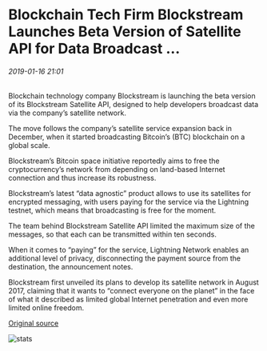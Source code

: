 # Blockchain Tech Firm Blockstream Launches Beta Version of Satellite API for Data Broadcast ...

###### 2019-01-16 21:01

Blockchain technology company Blockstream is launching the beta version of its Blockstream Satellite API, designed to help developers broadcast data via the company’s satellite network.

The move follows the company’s satellite service expansion back in December, when it started broadcasting Bitcoin’s (BTC) blockchain on a global scale.

Blockstream’s Bitcoin space initiative reportedly aims to free the cryptocurrency’s network from depending on land-based Internet connection and thus increase its robustness.

Blockstream’s latest “data agnostic” product allows to use its satellites for encrypted messaging, with users paying for the service via the Lightning testnet, which means that broadcasting is free for the moment.

The team behind Blockstream Satellite API limited the maximum size of the messages, so that each can be transmitted within ten seconds.

When it comes to “paying” for the service, Lightning Network enables an additional level of privacy, disconnecting the payment source from the destination, the announcement notes.

Blockstream first unveiled its plans to develop its satellite network in August 2017, claiming that it wants to “connect everyone on the planet” in the face of what it described as limited global Internet penetration and even more limited online freedom.

[Original source](https://cointelegraph.com/news/blockchain-tech-firm-blockstream-launches-beta-version-of-satellite-api-for-data-broadcast)

![stats](https://c.statcounter.com/11760860/0/a89fa40b/1/ "stats")
